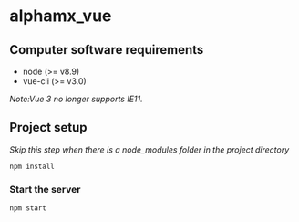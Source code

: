 # alphamx_vue

## Computer software requirements
* node (>= v8.9)
* vue-cli (>= v3.0)

*Note:Vue 3 no longer supports IE11.*

## Project setup
*Skip this step when there is a node_modules folder in the project directory*
```
npm install
```
### Start the server
```
npm start
```


